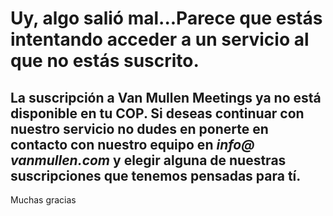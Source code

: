 # Uy, algo salió mal...Parece que estás intentando acceder a un servicio al que no estás suscrito.
## La suscripción a Van Mullen Meetings ya no está disponible en tu COP. Si deseas continuar con nuestro servicio no dudes en ponerte en contacto con nuestro equipo en ***info@ vanmullen.com*** y elegir alguna de nuestras suscripciones que tenemos pensadas para tí.
Muchas gracias
